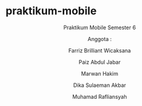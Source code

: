 # praktikum-mobile

<header>
  <summary>Praktikum Mobile Semester 6</summary>
  <p>Anggota : </p>
  <p>Farriz Brilliant Wicaksana</p>
  <p>Paiz Abdul Jabar</p>
  <p>Marwan Hakim</p>
  <p>Dika Sulaeman Akbar</p>
  <p>Muhamad Rafliansyah</p>
</header>
